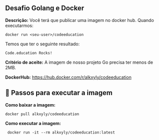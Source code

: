 ## Desafio Golang e Docker 

**Descrição:** 
Você terá que publicar uma imagem no docker hub. Quando executarmos:

```
docker run <seu-user>/codeeducation
```

Temos que ter o seguinte resultado: 

```
Code.education Rocks!
```

**Critério de aceite:** A imagem de nosso projeto Go precisa ter menos de 2MB.

**DockerHub:** https://hub.docker.com/r/alkxyly/codeeducation


## :footprints: Passos para executar a imagem

**Como baixar a imagem:**

```
docker pull alkxyly/codeeducation
```

**Como executar a imagem:**

```
 docker run -it --rm alkxyly/codeeducation:latest
```

